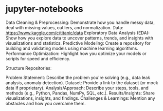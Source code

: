 # jupyter-notebooks

Data Cleaning & Preprocessing:
    Demonstrate how you handle messy data, deal with missing values, outliers, and normalization.
    Data: https://www.kaggle.com/c/titanic/data 
Exploratory Data Analysis (EDA):
    Show how you explore data to uncover patterns, trends, and insights with visualizations and statistics.
Predictive Modeling:
    Create a repository for building and validating models using machine learning algorithms.
Performance Optimization:
    Highlight how you optimize your models or scripts for speed and efficiency.

Structure Repositories:

Problem Statement: 
    Describe the problem you're solving (e.g., data leak analysis, anomaly detection).
Dataset: 
    Provide a link to the dataset (or mock data if proprietary).
Analysis/Approach: 
    Describe your steps, tools, and methods (e.g., Python, Pandas, NumPy, SQL, etc.).
Results/Insights: 
    Share visualizations, insights, and findings.
Challenges & Learnings: 
    Mention any obstacles and how you overcame them.